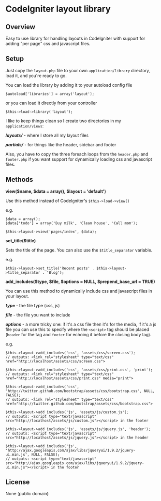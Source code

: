 # CodeIgniter layout library

## Overview
Easy to use library for handling layouts in CodeIgniter with support for adding "per page" css and javascript files.

## Setup
Just copy the `layout.php` file to your own `application/library` directory, load it, and you're ready to go.

You can load the library by adding it to your autoload config file

```
$autoload['libraries'] = array('layout');
```
or you can load it directly from your controller

```
$this->load->library('layout');
```

I like to keep things clean so I create two directories in my `application/views`:

___layouts/___ - where I store all my layout files

___partials/___ - for things like the header, sidebar and footer

Also, you have to copy the three foreach loops from the `header.php` and `footer.php` if you want support for dynamically loading css and javascript files.

## Methods
__view($name, $data = array(), $layout = 'default')__

Use this method instead of CodeIgniter's `$this->load->view()`

e.g.

```
$data = array();
$data['todo'] = array('Buy milk', 'Clean house', 'Call mom');

$this->layout->view('pages/index', $data);
```

__set_title($title)__

Sets the title of the page.
You can also use the `$title_separator` variable.

e.g.

```
$this->layout->set_title('Recent posts' . $this->layout->title_separator . 'Blog');
```

__add_includes($type, $file, $options = NULL, $prepend_base_url = TRUE)__

You can use this method to dynamically include css and javascript files in your layout.

___type___ - the file type (css, js)

___file___ - the file you want to include

___options___ - a more tricky one: if it's a css file then it's for the media, if it's a js file you can use this to specify where the `<script>` tag should be placed (`header` for the <head> tag and `footer` for echoing it before the closing body tag).

e.g.

```
$this->layout->add_includes('css', 'assets/css/screen.css');
// outputs: <link rel="stylesheet" type="text/css" href="http://localhost/assets/css/screen.css">
		
$this->layout->add_includes('css', 'assets/css/print.css', 'print');
// outputs: <link rel="stylesheet" type="text/css" href="http://localhost/assets/css/print.css" media="print">
		
$this->layout->add_includes('css', 'http://twitter.github.com/bootstrap/assets/css/bootstrap.css', NULL, FALSE);
// outputs: <link rel="stylesheet" type="text/css" href="http://twitter.github.com/bootstrap/assets/css/bootstrap.css">
		
$this->layout->add_includes('js', 'assets/js/custom.js');
// outputs: <script type="text/javascript" src="http://localhost/assets/js/custom.js"></script> in the footer
		
$this->layout->add_includes('js', 'assets/js/jquery.js', 'header');
// outputs: <script type="text/javascript" src="http://localhost/assets/js/jquery.js"></script> in the header
		
$this->layout->add_includes('js', 'http://ajax.googleapis.com/ajax/libs/jqueryui/1.9.2/jquery-ui.min.js', NULL, FALSE);
// outputs: <script type="text/javascript" src="http://ajax.googleapis.com/ajax/libs/jqueryui/1.9.2/jquery-ui.min.js"></script> in the footer
```

## License
None (public domain)